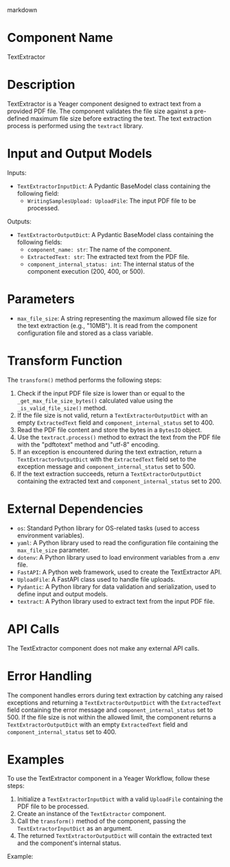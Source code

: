 markdown
# Component Name

TextExtractor

# Description

TextExtractor is a Yeager component designed to extract text from a provided PDF file. The component validates the file size against a pre-defined maximum file size before extracting the text. The text extraction process is performed using the `textract` library.

# Input and Output Models

Inputs:
- `TextExtractorInputDict`: A Pydantic BaseModel class containing the following field:
    - `WritingSamplesUpload: UploadFile`: The input PDF file to be processed.

Outputs:
- `TextExtractorOutputDict`: A Pydantic BaseModel class containing the following fields:
    - `component_name: str`: The name of the component.
    - `ExtractedText: str`: The extracted text from the PDF file.
    - `component_internal_status: int`: The internal status of the component execution (200, 400, or 500).

# Parameters

- `max_file_size`: A string representing the maximum allowed file size for the text extraction (e.g., "10MB"). It is read from the component configuration file and stored as a class variable.

# Transform Function

The `transform()` method performs the following steps:

1. Check if the input PDF file size is lower than or equal to the `_get_max_file_size_bytes()` calculated value using the `_is_valid_file_size()` method.
2. If the file size is not valid, return a `TextExtractorOutputDict` with an empty `ExtractedText` field and `component_internal_status` set to 400.
3. Read the PDF file content and store the bytes in a `BytesIO` object.
4. Use the `textract.process()` method to extract the text from the PDF file with the "pdftotext" method and "utf-8" encoding.
5. If an exception is encountered during the text extraction, return a `TextExtractorOutputDict` with the `ExtractedText` field set to the exception message and `component_internal_status` set to 500.
6. If the text extraction succeeds, return a `TextExtractorOutputDict` containing the extracted text and `component_internal_status` set to 200.

# External Dependencies

- `os`: Standard Python library for OS-related tasks (used to access environment variables).
- `yaml`: A Python library used to read the configuration file containing the `max_file_size` parameter.
- `dotenv`: A Python library used to load environment variables from a .env file.
- `FastAPI`: A Python web framework, used to create the TextExtractor API.
- `UploadFile`: A FastAPI class used to handle file uploads.
- `Pydantic`: A Python library for data validation and serialization, used to define input and output models.
- `textract`: A Python library used to extract text from the input PDF file.

# API Calls

The TextExtractor component does not make any external API calls.

# Error Handling

The component handles errors during text extraction by catching any raised exceptions and returning a `TextExtractorOutputDict` with the `ExtractedText` field containing the error message and `component_internal_status` set to 500. If the file size is not within the allowed limit, the component returns a `TextExtractorOutputDict` with an empty `ExtractedText` field and `component_internal_status` set to 400.

# Examples

To use the TextExtractor component in a Yeager Workflow, follow these steps:

1. Initialize a `TextExtractorInputDict` with a valid `UploadFile` containing the PDF file to be processed.
2. Create an instance of the `TextExtractor` component.
3. Call the `transform()` method of the component, passing the `TextExtractorInputDict` as an argument.
4. The returned `TextExtractorOutputDict` will contain the extracted text and the component's internal status.

Example:

